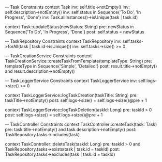 -- Task Constraints
context Task
inv: self.title->notEmpty()
inv: self.description->notEmpty()
inv: self.status in Sequence{'To Do', 'In Progress', 'Done'}
inv: Task.allInstances()->isUnique(task | task.id)

context Task::updateStatus(newStatus: String)
pre: newStatus in Sequence{'To Do', 'In Progress', 'Done'}
post: self.status = newStatus

-- TaskRepository Constraints
context TaskRepository
inv: self.tasks->forAll(task | task.id->isUnique())
inv: self.tasks->size() >= 0

-- TaskCreationService Constraints
context TaskCreationService::createTaskFromTemplate(templateType: String)
pre: templateType in Sequence{'Simple', 'Detailed'}
post: result.title->notEmpty() and result.description->notEmpty()

-- TaskLoggerService Constraints
context TaskLoggerService
inv: self.logs->size() >= 0

context TaskLoggerService::logTaskCreation(taskTitle: String)
pre: taskTitle->notEmpty()
post: self.logs->size() = self.logs->size()@pre + 1

context TaskLoggerService::logTaskDeletion(taskId: Long)
pre: taskId > 0
post: self.logs->size() = self.logs->size()@pre + 1

-- TaskController Constraints
context TaskController::createTask(task: Task)
pre: task.title->notEmpty() and task.description->notEmpty()
post: TaskRepository.tasks->includes(task)

context TaskController::deleteTask(taskId: Long)
pre: taskId > 0 and TaskRepository.tasks->exists(task | task.id = taskId)
post: TaskRepository.tasks->excludes(task | task.id = taskId)
